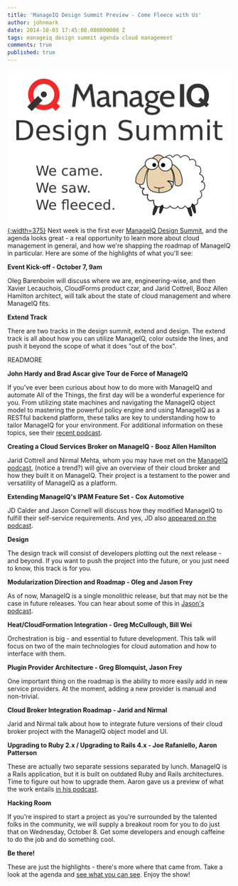 ```yaml
---
title: 'ManageIQ Design Summit Preview - Come Fleece with Us'
author: johnmark
date: 2014-10-03 17:45:08.000000000 Z
tags: manageiq design summit agenda cloud management
comments: true
published: true
---
```


<a href="http://miqdevsummit14.eventbrite.com/" target="_blank">![](/images/blog/miq-summit-sheep.png){:width=375}</a> 
Next week is the first ever [ManageIQ Design Summit](http://miqdevsummit14.eventbrite.com/), and the agenda looks great - a real opportunity to learn more about cloud management in general, and how we're shapping the roadmap of ManageIQ in particular. Here are some of the highlights of what you'll see:

**Event Kick-off - October 7, 9am**

Oleg Barenboim will discuss where we are, engineering-wise, and then Xavier Lecauchois, CloudForms product czar, and Jarid Cottrell, Booz Allen Hamilton architect, will talk about the state of cloud management and where ManageIQ fits.

**Extend Track**

There are two tracks in the design summit, extend and design. The extend track is all about how you can utilize ManageIQ, color outside the lines, and push it beyond the scope of what it does "out of the box".

READMORE

**John Hardy and Brad Ascar give Tour de Force of ManageIQ**

If you've ever been curious about how to do more with ManageIQ and automate All of the Things, the first day will be a wonderful experience for you. From utilizing state machines and navigating the ManageIQ object model to mastering the powerful policy engine and using ManageIQ as a RESTful backend platform, these talks are key to understanding how to tailor ManageIQ for your environment. For additional information on these topics, see their [recent podcast](http://youtu.be/riRz18yqwfI). 

**Creating a Cloud Services Broker on ManageIQ - Booz Allen Hamilton**

Jarid Cottrell and Nirmal Mehta, whom you may have met on the [ManageIQ podcast](http://youtu.be/Xp708MUvRss), (notice a trend?) will give an overview of their cloud broker and how they built it on ManageIQ. Their project is a testament to the power and versatility of ManageIQ as a platform. 

**Extending ManageIQ's IPAM Feature Set - Cox Automotive**

JD Calder and Jason Cornell will discuss how they modified ManageIQ to fulfill their self-service requirements. And yes, JD also [appeared on the podcast](http://youtu.be/TV0BUYO1JUk). 

**Design**

The design track will consist of developers plotting out the next release - and beyond. If you want to push the project into the future, or you just need to know, this track is for you.

**Modularization Direction and Roadmap - Oleg and Jason Frey**

As of now, ManageIQ is a single monolithic release, but that may not be the case in future releases. You can hear about some of this in [Jason's podcast](http://youtu.be/9tmckVK-328). 

**Heat/CloudFormation Integration - Greg McCullough, Bill Wei**

Orchestration is big - and essential to future development. This talk will focus on two of the main technologies for cloud automation and how to interface with them. 

**Plugin Provider Architecture - Greg Blomquist, Jason Frey**

One important thing on the roadmap is the ability to more easily add in new service providers. At the moment, adding a new provider is manual and non-trivial.

**Cloud Broker Integration Roadmap - Jarid and Nirmal**

Jarid and Nirmal talk about how to integrate future versions of their cloud broker project with the ManageIQ object model and UI.

**Upgrading to Ruby 2.x / Upgrading to Rails 4.x - Joe Rafaniello, Aaron Patterson**

These are actually two separate sessions separated by lunch. ManageIQ is a Rails application, but it is built on outdated Ruby and Rails architectures. Time to figure out how to upgrade them. Aaron gave us a preview of what the work entails [in his podcast](http://youtu.be/rGvd2J1GDKQ). 

**Hacking Room**

If you're inspired to start a project as you're surrounded by the talented folks in the community, we will supply a breakout room for you to do just that on Wednesday, October 8. Get some developers and enough caffeine to do the job and do something cool.

**Be there!**

These are just the highlights - there's more where that came from. Take a look at the agenda and [see what you can see](http://miqdevsummit14.eventbrite.com/). Enjoy the show!
